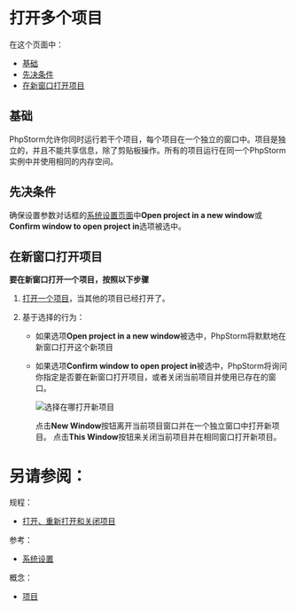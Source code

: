 # 打开多个项目


在这个页面中：

* [基础](#基础)
* [先决条件](#先决条件)
* [在新窗口打开项目](#在新窗口打开项目)


## <span id='基础'>基础</span>

PhpStorm允许你同时运行若干个项目，每个项目在一个独立的窗口中。项目是独立的，并且不能共享信息，除了剪贴板操作。所有的项目运行在同一个PhpStorm实例中并使用相同的内存空间。


## <span id='先决条件'>先决条件</span>

确保设置参数对话框的[系统设置页面](/参考/设置参数对话框/外观行为/系统设置/README.md)中**Open project in a new window**或**Confirm window to open project in**选项被选中。


## <span id='在新窗口打开项目'>在新窗口打开项目</span>

**要在新窗口打开一个项目，按照以下步骤**

1. [打开一个项目](/如何使用/常规指南/创建和管理项目/打开、重新打开和关闭项目.md)，当其他的项目已经打开了。
2. 基于选择的行为：
    
    * 如果选项**Open project in a new window**被选中，PhpStorm将默默地在新窗口打开这个新项目
    * 如果选项**Confirm window to open project in**被选中，PhpStorm将询问你指定是否要在新窗口打开项目，或者关闭当前项目并使用已存在的窗口。
        
        ![选择在哪打开新项目](http://image.jellychen.cn/uploads/2016/11/openProjectInNewFrame.png)
        
        点击**New Window**按钮离开当前项目窗口并在一个独立窗口中打开新项目。
        点击**This Window**按钮来关闭当前项目并在相同窗口打开新项目。



# 另请参阅：

规程：

* [打开、重新打开和关闭项目](/如何使用/常规指南/创建和管理项目/打开、重新打开和关闭项目.md)

参考：

* [系统设置](/参考/设置参数对话框/外观行为/系统设置/README.md)

概念：

* [项目](/参考/要点/项目.md)